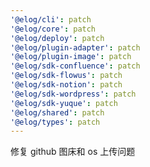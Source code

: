 ```yaml
---
'@elog/cli': patch
'@elog/core': patch
'@elog/deploy': patch
'@elog/plugin-adapter': patch
'@elog/plugin-image': patch
'@elog/sdk-confluence': patch
'@elog/sdk-flowus': patch
'@elog/sdk-notion': patch
'@elog/sdk-wordpress': patch
'@elog/sdk-yuque': patch
'@elog/shared': patch
'@elog/types': patch
---
```


修复 github 图床和 os 上传问题
